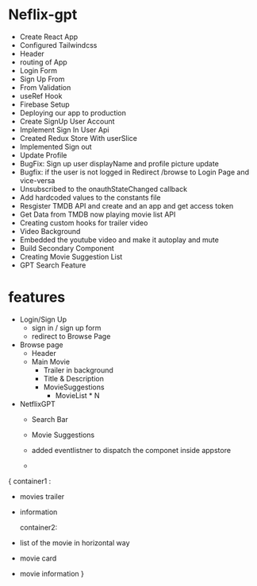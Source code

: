 
# Neflix-gpt

- Create React App
- Configured Tailwindcss
- Header
- routing of App
- Login Form
- Sign Up From
- From Validation
- useRef Hook
- Firebase Setup
- Deploying our app to production
- Create SignUp User Account
- Implement Sign In User Api
- Created Redux Store With userSlice
- Implemented Sign out
- Update Profile
- BugFix: Sign up user displayName and profile picture update
- Bugfix: if the user is not logged in Redirect /browse to Login Page and vice-versa
- Unsubscribed to the onauthStateChanged callback
- Add hardcoded values to the constants file
- Resgister TMDB API and create and an app and get access token
- Get Data from TMDB now playing movie list API
- Creating custom hooks for trailer video
- Video Background
- Embedded the youtube video and make it autoplay and mute
- Build Secondary Component
- Creating Movie Suggestion List
- GPT Search Feature


# features
- Login/Sign Up
    - sign in / sign up form
    - redirect to Browse Page
- Browse page
   - Header
   - Main Movie 
       - Trailer in background
       - Title & Description
       - MovieSuggestions
           - MovieList * N
- NetflixGPT 
    - Search Bar
    - Movie Suggestions



    - added eventlistner to dispatch the componet inside appstore
    - 
    



{ 
    container1 :
- movies trailer
- information

    container2: 
- list of the movie in horizontal way
- movie card
- movie information
}